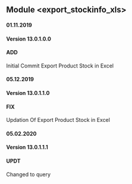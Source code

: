 ## Module <export_stockinfo_xls>

#### 01.11.2019
#### Version 13.0.1.0.0
#### ADD
Initial Commit  Export Product Stock in Excel


#### 05.12.2019
#### Version 13.0.1.1.0
#### FIX
Updation Of Export Product Stock in Excel


#### 05.02.2020
#### Version 13.0.1.1.1
#### UPDT
Changed to query

	



